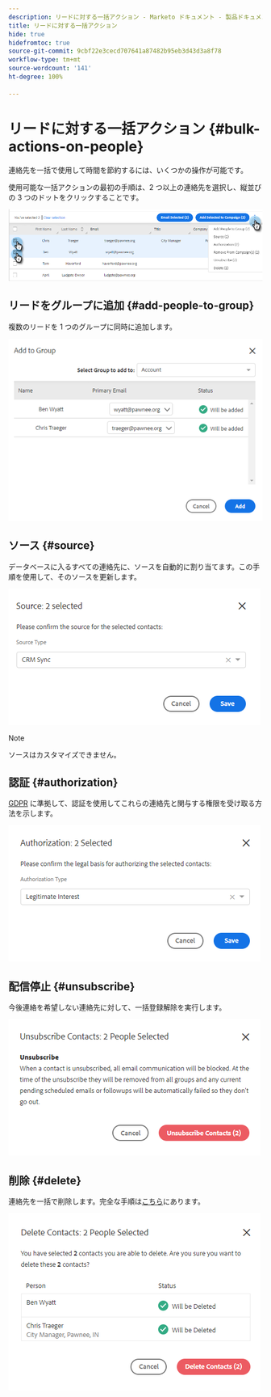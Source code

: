 ```yaml
---
description: リードに対する一括アクション - Marketo ドキュメント - 製品ドキュメント
title: リードに対する一括アクション
hide: true
hidefromtoc: true
source-git-commit: 9cbf22e3cecd707641a87482b95eb3d43d3a8f78
workflow-type: tm+mt
source-wordcount: '141'
ht-degree: 100%

---
```


# リードに対する一括アクション {#bulk-actions-on-people}

連絡先を一括で使用して時間を節約するには、いくつかの操作が可能です。

使用可能な一括アクションの最初の手順は、2 つ以上の連絡先を選択し、縦並びの 3 つのドットをクリックすることです。

![](assets/bulk-actions-on-people-1.png)

## リードをグループに追加 {#add-people-to-group}

複数のリードを 1 つのグループに同時に追加します。

![](assets/bulk-actions-on-people-2.png)

## ソース {#source}

データベースに入るすべての連絡先に、ソースを自動的に割り当てます。この手順を使用して、そのソースを更新します。

![](assets/bulk-actions-on-people-3.png)

>[!NOTE]
>
>ソースはカスタマイズできません。

## 認証 {#authorization}

[GDPR](https://eugdpr.org/) に準拠して、認証を使用してこれらの連絡先と関与する権限を受け取る方法を示します。

![](assets/bulk-actions-on-people-4.png)

## 配信停止 {#unsubscribe}

今後連絡を希望しない連絡先に対して、一括登録解除を実行します。

![](assets/bulk-actions-on-people-5.png)

## 削除 {#delete}

連絡先を一括で削除します。完全な手順は[こちら](/help/marketo/product-docs/marketo-sales-insight/actions/people/managing-contacts/creating-and-deleting-contacts.md)にあります。

![](assets/bulk-actions-on-people-6.png)